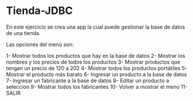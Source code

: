 # Tienda-JDBC

En este ejercicio se crea una app la cual puede gestionar la base de datos de una tienda.

Las opciones del menú son:

1- Mostrar todos los productos que hay en la base de datos
2- Mostrar los nombres y los precios de todos los productos
3- Mostrar productos que tengan un precio de 120 a 202
4- Mostrar todos los productos portátiles
5- Mostrar el producto más barato
6- Ingresar un producto a la base de datos
7- Ingresar un fabricante a la base de datos
8- Editar un producto a seleccion
9- Mostrar todos los fabricantes
10- Volver a mostrar el menú
11- SALIR
